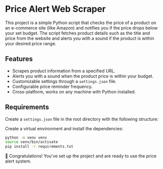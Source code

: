 # Price Alert Web Scraper

This project is a simple Python script that checks the price of a product on an e-commerce site (like Amazon) and notifies you if the price drops below your set budget. The script fetches product details such as the title and price from the website and alerts you with a sound if the product is within your desired price range.

## Features

- Scrapes product information from a specified URL.
- Alerts you with a sound when the product price is within your budget.
- Customizable settings through a `settings.json` file.
- Configurable price reminder frequency.
- Cross-platform, works on any machine with Python installed.

## Requirements

Create a `settings.json` file in the root directory with the following structure:

Create a virtual environment and install the dependencies:

```bash
python -m venv venv
source venv/bin/activate
pip install -r requirements.txt
```

🚀 Congratulations! You've set up the project and are ready to use the price alert system.
